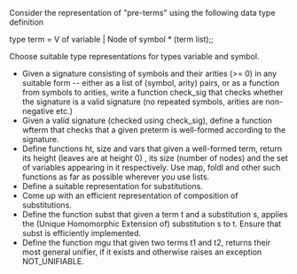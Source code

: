 Consider the representation of "pre-terms" using the following data type definition

type term = V of variable | Node of symbol * (term list);;

Choose suitable type representations for types variable and symbol.

- Given a signature consisting of symbols and their arities (>= 0) in any suitable form -- either as a list of (symbol, arity) pairs, or as a function from symbols to arities, write a function check_sig that checks whether the signature is a valid signature (no repeated symbols, arities are non-negative etc.)
- Given a valid signature (checked using check_sig), define a function wfterm that checks that a given preterm is well-formed according to the signature.
- Define functions ht, size and vars that given a well-formed term, return its height (leaves are at height 0) , its size (number of nodes) and the set of variables appearing in it respectively.  Use map, foldl and other such functions as far as possible wherever you use lists.  
- Define a suitable representation for substitutions.  
- Come up with an efficient representation of composition of substitutions. 
- Define the function subst that given a term t and a substitution s, applies the (Unique Homomorphic Extension of) substitution s to t.  Ensure that subst is efficiently implemented. 
- Define the function mgu that given two terms t1 and t2, returns their most general unifier, if it exists and otherwise raises an exception NOT_UNIFIABLE.
